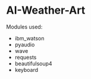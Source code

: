 # AI-Weather-Art

Modules used:
- ibm_watson
- pyaudio
- wave
- requests
- beautifulsoup4
- keyboard